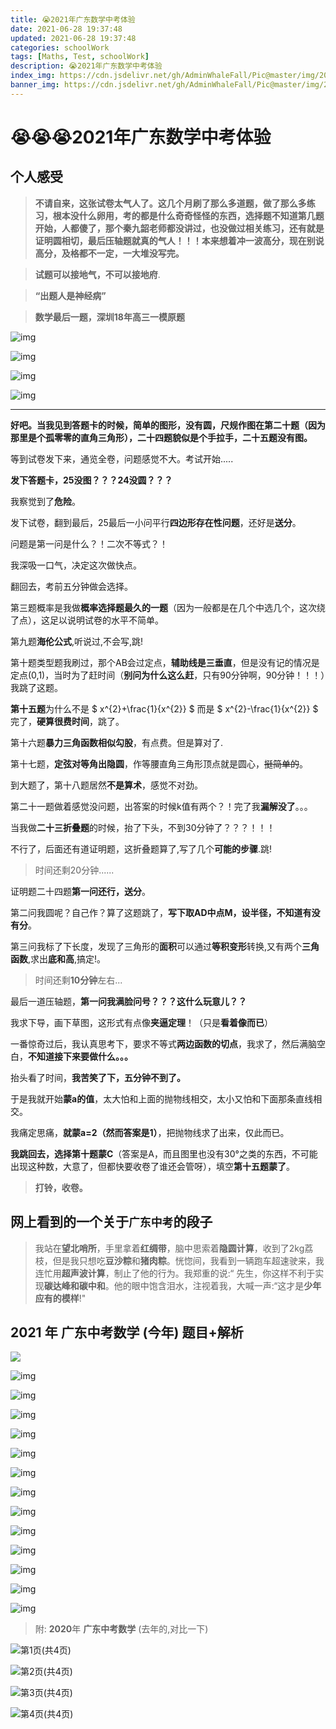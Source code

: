 ```yaml
---
title: 😭2021年广东数学中考体验
date: 2021-06-28 19:37:48
updated: 2021-06-28 19:37:48
categories: schoolWork
tags: [Maths, Test, schoolWork]
description: 😭2021年广东数学中考体验
index_img: https://cdn.jsdelivr.net/gh/AdminWhaleFall/Pic@master/img/20210629014311.png
banner_img: https://cdn.jsdelivr.net/gh/AdminWhaleFall/Pic@master/img/20210629014311.png
---
```



# 😭😭😭2021年广东数学中考体验

## 个人感受

> **不请自来，这张试卷太气人了。这几个月刷了那么多道题，做了那么多练习，根本没什么卵用，考的都是什么奇奇怪怪的东西，选择题不知道第几题开始，人都傻了，那个秦九韶老师都没讲过，也没做过相关练习，还有就是证明圆相切，最后压轴题就真的气人！！！本来想着冲一波高分，现在别说高分，及格都不一定，一大堆没写完。**

> **试题可以接地气，不可以接地府**.

> **“出题人是神经病”**

> **数学最后一题，深圳18年高三一模原题**

![img](https://cdn.jsdelivr.net/gh/AdminWhaleFall/Pic@master/img/20210629023311.jpeg)

![img](https://cdn.jsdelivr.net/gh/AdminWhaleFall/Pic@master/img/20210629023333.jpeg)

![img](https://cdn.jsdelivr.net/gh/AdminWhaleFall/Pic@master/img/20210629023357.jpeg)

![img](https://cdn.jsdelivr.net/gh/AdminWhaleFall/Pic@master/img/20210629023434.jpeg)

------

**好吧。当我见到答题卡的时候，简单的图形，没有圆，尺规作图在第二十题（因为那里是个孤零零的直角三角形），二十四题貌似是个手拉手，二十五题没有图。**

等到试卷发下来，通览全卷，问题感觉不大。考试开始.....

**发下答题卡，25没图？？？24没圆？？？**

我察觉到了**危险**。

发下试卷，翻到最后，25最后一小问平行**四边形存在性问题**，还好是**送分**。

问题是第一问是什么？！二次不等式？！

我深吸一口气，决定这次做快点。

翻回去，考前五分钟做会选择。

第三题概率是我做**概率选择题最久的一题**（因为一般都是在几个中选几个，这次绕了点），这足以说明试卷的水平不简单。

第九题**海伦公式**,听说过,不会写,跳!

第十题类型题我刷过，那个AB会过定点，**辅助线是三垂直**，但是没有记的情况是定点(0,1)，当时为了赶时间（**别问为什么这么赶**，只有90分钟啊，90分钟！！！）我跳了这题。

**第十五题**为什么不是  $ x^{2}+\frac{1}{x^{2}} $ 而是 $ x^{2}-\frac{1}{x^{2}} $
完了，**硬算很费时间**，跳了。

第十六题**暴力三角函数相似勾股**，有点费。但是算对了.

第十七题，**定弦对等角出隐圆**，作等腰直角三角形顶点就是圆心，~~挺简单的~~。

到大题了，第十八题居然**不是算术**，感觉不对劲。

第二十一题做着感觉没问题，出答案的时候k值有两个？！完了我**漏解没了**。。。

当我做**二十三折叠题**的时候，抬了下头，不到30分钟了？？？！！！

不行了，后面还有道证明题，这折叠题算了,写了几个**可能的步骤**.跳!

> 时间还剩20分钟......

证明题二十四题**第一问还行，送分**。

第二问我圆呢？自己作？算了这题跳了，**写下取AD中点M，设半径，不知道有没有分**。

第三问我标了下长度，发现了三角形的**面积**可以通过**等积变形**转换,又有两个**三角函数**,求出**底和高**,搞定!。

> 时间还剩**10分钟**左右...

最后一道压轴题，**第一问我满脸问号？？？这什么玩意儿？？**

我求下导，画下草图，这形式有点像**夹逼定理**！（只是**看着像而已**）

一番惊奇过后，我认真思考下，要求不等式**两边函数的切点**，我求了，然后满脑空白，**不知道接下来要做什么。。。**

抬头看了时间，**我苦笑了下，五分钟不到了。**

于是我就开始**蒙a的值**，太大怕和上面的抛物线相交，太小又怕和下面那条直线相交。

我痛定思痛，**就蒙a=2（然而答案是1）**，把抛物线求了出来，仅此而已。

**我跳回去，选择第十题蒙C**（答案是A，而且图里也没有30°之类的东西，不可能出现这种数，大意了，但都快要收卷了谁还会管呀），填空**第十五题蒙了**。

> **打铃，收卷。**

## 网上看到的一个关于`广东中考`的段子

> 我站在**望北哨所**，手里拿着**红绸带**，脑中思索着**隐圆计算**，收到了2kg荔枝，但是我只想吃**豆沙粽**和**猪肉粽**。恍惚间，我看到一辆跑车超速驶来，我连忙用**超声波计算**，制止了他的行为。我郑重的说:“ 先生，你这样不利于实现**碳达峰和碳中和**。他的眼中饱含泪水，注视着我，大喊一声:“这才是**少年应有的模样**!"

## **2021** 年 **广东中考数学**  (**今年**) 题目+解析

![](https://cdn.jsdelivr.net/gh/AdminWhaleFall/Pic@master/img/20210629015828.png)

![img](https://cdn.jsdelivr.net/gh/AdminWhaleFall/Pic@master/img/20210629015859.png)

![img](https://cdn.jsdelivr.net/gh/AdminWhaleFall/Pic@master/img/20210629015950.png)

![img](https://cdn.jsdelivr.net/gh/AdminWhaleFall/Pic@master/img/20210629020000.png)

![img](https://cdn.jsdelivr.net/gh/AdminWhaleFall/Pic@master/img/20210629020011.png)

![img](https://cdn.jsdelivr.net/gh/AdminWhaleFall/Pic@master/img/20210629020026.png)

![img](https://cdn.jsdelivr.net/gh/AdminWhaleFall/Pic@master/img/20210629020045.png)

![img](https://cdn.jsdelivr.net/gh/AdminWhaleFall/Pic@master/img/20210629020057.png)

![img](https://cdn.jsdelivr.net/gh/AdminWhaleFall/Pic@master/img/20210629020109.png)

![img](https://cdn.jsdelivr.net/gh/AdminWhaleFall/Pic@master/img/20210629020123.png)

![img](https://cdn.jsdelivr.net/gh/AdminWhaleFall/Pic@master/img/20210629020134.png)

![img](https://cdn.jsdelivr.net/gh/AdminWhaleFall/Pic@master/img/20210629020207.png)

![img](https://cdn.jsdelivr.net/gh/AdminWhaleFall/Pic@master/img/20210629020229.png)

![img](https://cdn.jsdelivr.net/gh/AdminWhaleFall/Pic@master/img/20210629020320.png)

> 附: **2020**年 **广东中考数学** (去年的,对比一下)

![第1页(共4页)](https://cdn.jsdelivr.net/gh/AdminWhaleFall/Pic@master/img/20210629014918.jpg)

![第2页(共4页)](https://cdn.jsdelivr.net/gh/AdminWhaleFall/Pic@master/img/20210629014936.jpg)

![第3页(共4页)](https://cdn.jsdelivr.net/gh/AdminWhaleFall/Pic@master/img/20210629015036.jpg)

![第4页(共4页)](https://cdn.jsdelivr.net/gh/AdminWhaleFall/Pic@master/img/20210629015051.jpeg)

